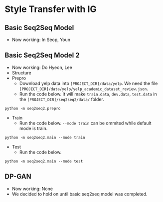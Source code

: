 # Style Transfer with IG

## Basic Seq2Seq Model
 * Now working: In Seop, Youn

## Basic Seq2Seq Model 2
 * Now working: Do Hyeon, Lee
 * Structure
 * Prepro
   * Download yelp data into `[PROJECT_DIR]/data/yelp`. We need the file `[PROJECT_DIR]/data/yelp/yelp_academic_dataset_review.json`.
   * Run the code below. It will make `train.data`, `dev.data`, `test.data` in the `[PROJECT_DIR]/seq2seq2/data/` folder.
```
python -m seq2seq2.prepro
```
 * Train
   * Run the code below. `--mode train` can be ommited while default mode is train.
```
python -m seq2seq2.main --mode train
```
 * Test
   * Run the code below.
```
python -m seq2seq2.main --mode test
```
## DP-GAN
 * Now working: None
 * We decided to hold on until basic seq2seq model was completed.
